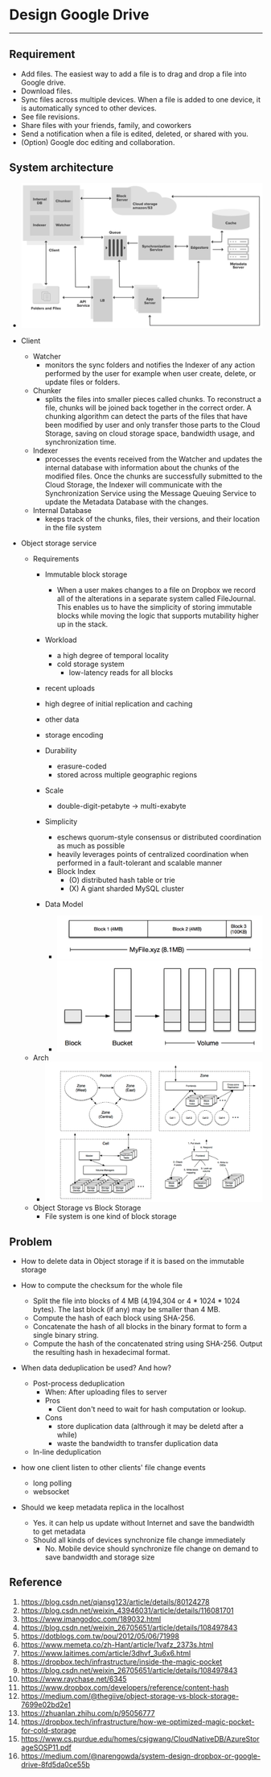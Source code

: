 # Design Google Drive

---

## Requirement
- Add files. The easiest way to add a file is to drag and drop a file into Google drive.
- Download files.
- Sync files across multiple devices. When a file is added to one device, it is automatically synced to other devices.
- See file revisions.
- Share files with your friends, family, and coworkers
- Send a notification when a file is edited, deleted, or shared with you.
- (Option) Google doc editing and collaboration.
 
## System architecture
- ![](arch.png)
- Client
  - Watcher 
    - monitors the sync folders and notifies the Indexer of any action performed by the user for example when user create, delete, or update files or folders.
  - Chunker 
    - splits the files into smaller pieces called chunks. To reconstruct a file, chunks will be joined back together in the correct order. A chunking algorithm can detect the parts of the files that have been modified by user and only transfer those parts to the Cloud Storage, saving on cloud storage space, bandwidth usage, and synchronization time.
  -  Indexer 
     -  processes the events received from the Watcher and updates the internal database with information about the chunks of the modified files. Once the chunks are successfully submitted to the Cloud Storage, the Indexer will communicate with the Synchronization Service using the Message Queuing Service to update the Metadata Database with the changes.
  - Internal Database 
    - keeps track of the chunks, files, their versions, and their location in the file system

- Object storage service
   - Requirements
     - Immutable block storage
       - When a user makes changes to a file on Dropbox we record all of the alterations in a separate system called FileJournal. This enables us to have the simplicity of storing immutable blocks while moving the logic that supports mutability higher up in the stack.
     - Workload
       - a high degree of temporal locality
       - cold storage system
         - low-latency reads for all blocks
      - recent uploads
       - high degree of initial replication and caching
      - other data
       - storage encoding
  
     - Durability
       - erasure-coded
       - stored across multiple geographic regions
     - Scale
       - double-digit-petabyte -> multi-exabyte
     - Simplicity
       - eschews quorum-style consensus or distributed coordination as much as possible
       - heavily leverages points of centralized coordination when performed in a fault-tolerant and scalable manner
       - Block Index
         - (O) distributed hash table or trie
         - (X) A giant sharded MySQL cluster
     - Data Model
       - ![](datamodel.png)
       - ![](volume.png)
   - Arch
     - ![](oss.png)
   - Object Storage vs Block Storage
     - File system is one kind of block storage


## Problem
- How to delete data in Object storage if it is based on the immutable storage

- How to compute the checksum for the whole file
  - Split the file into blocks of 4 MB (4,194,304 or 4 * 1024 * 1024 bytes). The last block (if any) may be smaller than 4 MB.
  - Compute the hash of each block using SHA-256.
  - Concatenate the hash of all blocks in the binary format to form a single binary string.
  - Compute the hash of the concatenated string using SHA-256. Output the resulting hash in hexadecimal format.

- When data deduplication be used? And how?
  - Post-process deduplication
    - When: After uploading files to server
    - Pros
      - Client don't need to wait for hash computation or lookup.
    - Cons
      - store duplication data (althrough it may be deletd after a while)
      - waste the bandwidth to transfer duplication data
  - In-line deduplication

- how one client listen to other clients' file change events
  - long polling
  - websocket

- Should we keep metadata replica in the localhost
  - Yes. it can help us update without Internet and save the bandwidth to get metadata
  - Should all kinds of devices synchronize file change immediately
    - No. Mobile device should synchronize file change on demand to save bandwidth and storage size

## Reference
1. https://blog.csdn.net/qiansg123/article/details/80124278
2. https://blog.csdn.net/weixin_43946031/article/details/116081701
3. https://www.imangodoc.com/189032.html
4. https://blog.csdn.net/weixin_26705651/article/details/108497843
5. https://dotblogs.com.tw/pou/2012/05/06/71998
6. https://www.memeta.co/zh-Hant/article/1vafz_2373s.html
7. https://www.laitimes.com/article/3dhvf_3u6x6.html
8. https://dropbox.tech/infrastructure/inside-the-magic-pocket
9. https://blog.csdn.net/weixin_26705651/article/details/108497843
10. https://www.raychase.net/6345
11. https://www.dropbox.com/developers/reference/content-hash
12. https://medium.com/@thegiive/object-storage-vs-block-storage-7699e02bd2e1
13. https://zhuanlan.zhihu.com/p/95056777
14. https://dropbox.tech/infrastructure/how-we-optimized-magic-pocket-for-cold-storage
15. https://www.cs.purdue.edu/homes/csjgwang/CloudNativeDB/AzureStorageSOSP11.pdf
16. https://medium.com/@narengowda/system-design-dropbox-or-google-drive-8fd5da0ce55b